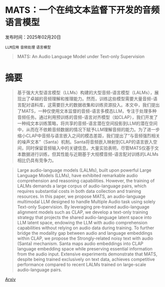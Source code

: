 # MATS：一个在纯文本监督下开发的音频语言模型

发布时间：2025年02月20日

`LLM应用` `音频处理` `语言模型`

> MATS: An Audio Language Model under Text-only Supervision

# 摘要

> 基于强大大型语言模型（LLMs）构建的大型音频-语言模型（LALMs），展现出了卓越的音频理解和推理能力。然而，训练这些模型需要大量音频-语言配对语料库，这需要巨大的数据收集和训练资源投入。本文中，我们提出了MATS，一种仅使用文本监督的音频-语言多模态LLM，专注于处理多种音频任务。通过利用预训练的音频-语言对齐模型（如CLAP），我们开发了一种纯文本训练策略，将共享的音频-语言潜在空间投影到LLM的潜在空间中，从而在不依赖音频数据的情况下赋予LLM理解音频的能力。为了进一步缩小CLAP中音频与语言嵌入之间的模态差距，我们提出了“与音频强烈相关的噪声文本”（Santa）机制。Santa将音频嵌入映射到CLAP的语言嵌入空间，同时保留音频输入中的关键信息。大量实验表明，尽管MATS仅基于文本数据进行训练，但其性能与近期基于大规模音频-语言配对训练的LALMs相比仍具有竞争力。

> Large audio-language models (LALMs), built upon powerful Large Language Models (LLMs), have exhibited remarkable audio comprehension and reasoning capabilities. However, the training of LALMs demands a large corpus of audio-language pairs, which requires substantial costs in both data collection and training resources. In this paper, we propose MATS, an audio-language multimodal LLM designed to handle Multiple Audio task using solely Text-only Supervision. By leveraging pre-trained audio-language alignment models such as CLAP, we develop a text-only training strategy that projects the shared audio-language latent space into LLM latent space, endowing the LLM with audio comprehension capabilities without relying on audio data during training. To further bridge the modality gap between audio and language embeddings within CLAP, we propose the Strongly-related noisy text with audio (Santa) mechanism. Santa maps audio embeddings into CLAP language embedding space while preserving essential information from the audio input. Extensive experiments demonstrate that MATS, despite being trained exclusively on text data, achieves competitive performance compared to recent LALMs trained on large-scale audio-language pairs.

[Arxiv](https://arxiv.org/abs/2502.13433)